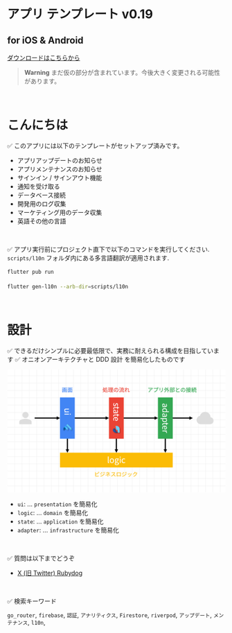# アプリ テンプレート v0.19

## for iOS & Android

[ダウンロードはこちらから](https://github.com/rbdog/templates)

> **Warning**
> まだ仮の部分が含まれています。今後大きく変更される可能性があります。

<br />

# こんにちは

✅ このアプリには以下のテンプレートがセットアップ済みです。

- アプリアップデートのお知らせ
- アプリメンテナンスのお知らせ
- サインイン / サインアウト機能
- 通知を受け取る
- データベース接続
- 開発用のログ収集
- マーケティング用のデータ収集
- 英語その他の言語

<br />

✅ アプリ実行前にプロジェクト直下で以下のコマンドを実行してください. `scripts/l10n` フォルダ内にある多言語翻訳が適用されます.

```sh
flutter pub run

flutter gen-l10n --arb-dir=scripts/l10n
```

<br />

# 設計

✅ できるだけシンプルに必要最低限で、実務に耐えられる構成を目指しています
✅ オニオンアーキテクチャと DDD 設計 を簡易化したものです

![image](https://github.com/rbdog/templates/blob/main/docs/static/images/nano-archit.png?raw=true)

- `ui`: ... `presentation` を簡易化
- `logic`: ... `domain` を簡易化
- `state`: ... `application` を簡易化
- `adapter`: ... `infrastructure` を簡易化

<br />

✅ 質問は以下までどうぞ

- [X (旧 Twitter) Rubydog](https://x.com/rubydog_jp)

<br />

✅ 検索キーワード

`go_router`, `firebase`, `認証`, `アナリティクス`, `Firestore`, `riverpod`, `アップデート`, `メンテナンス`, `l10n`,
